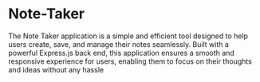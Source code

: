# Note-Taker
The Note Taker application is a simple and efficient tool designed to help users create, save, and manage their notes seamlessly. Built with a powerful Express.js back end, this application ensures a smooth and responsive experience for users, enabling them to focus on their thoughts and ideas without any hassle
